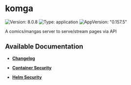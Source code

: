 # komga

![Version: 8.0.8](https://img.shields.io/badge/Version-8.0.8-informational?style=flat-square) ![Type: application](https://img.shields.io/badge/Type-application-informational?style=flat-square) ![AppVersion: "0.157.5"](https://img.shields.io/badge/AppVersion-"0.157.5"-informational?style=flat-square)

A comics/mangas server to serve/stream pages via API

## Available Documentation

- [**Changelog**](CHANGELOG)

- [**Container Security**](container-security)

- [**Helm Security**](helm-security)


